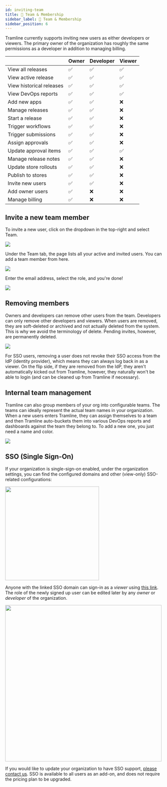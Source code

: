 ```yaml
---
id: inviting-team
title: 👫 Team & Membership
sidebar_label: 👫 Team & Membership
sidebar_position: 6
---
```


Tramline currently supports inviting new users as either developers or viewers. The primary owner of the organization has roughly the same permissions as a developer in addition to managing billing.

| | Owner | Developer | Viewer |
|-|-------|-----------|--------|
| View all releases | ✅ | ✅ | ✅ |
| View active release | ✅ | ✅ | ✅  |
| View historical releases | ✅ | ✅ | ✅  |
| View DevOps reports | ✅ | ✅ | ✅  |
| Add new apps | ✅ | ✅ | ❌ |
| Manage releases | ✅ | ✅ | ❌ |
| Start a release | ✅ | ✅ | ❌ |
| Trigger workflows | ✅ | ✅ | ❌ |
| Trigger submissions | ✅ | ✅ | ❌ |
| Assign approvals | ✅ | ✅ | ❌ |
| Update approval items | ✅ | ✅ | ✅ |
| Manage release notes | ✅ | ✅ | ❌ |
| Update store rollouts | ✅ | ✅ | ❌ |
| Publish to stores | ✅ | ✅ | ❌ |
| Invite new users | ✅ | ✅ | ❌ |
| Add owner users | ✅ | ❌  | ❌ |
| Manage billing | ✅ | ❌ | ❌ |


## Invite a new team member

To invite a new user, click on the dropdown in the top-right and select Team.

![](/img/organization-settings-dropdown.png)

Under the Team tab, the page lists all your active and invited users. You can add a team member from here.

![](/img/team-members.png)

Enter the email address, select the role, and you're done!

![](/img/add-member.png)

## Removing members

Owners and developers can remove other users from the team. Developers can only remove other developers and viewers. When users are removed, they are soft-deleted or archived and not actually deleted from the system. This is why we avoid the terminology of delete. Pending invites, however, are permanently deleted.

![](/img/team-members-actions.png)

For SSO users, removing a user does not revoke their SSO access from the IdP (identity provider), which means they can always log back in as a viewer. On the flip side, if they are removed from the IdP, they aren't automatically kicked out from Tramline, however, they naturally won't be able to login (and can be cleaned up from Tramline if necessary).

## Internal team management

Tramline can also group members of your org into configurable teams. The teams can ideally represent the actual team names in your organization. When a new users enters Tramline, they can assign themselves to a team and then Tramline auto-buckets them into various DevOps reports and dashboards against the team they belong to. To add a new one, you just need a name and color.

![](/img/team-management.png)

## SSO (Single Sign-On)

If your organization is single-sign-on enabled, under the organization settings, you can find the configured domains and other (view-only) SSO-related configurations:
<p><img src="/img/sso-team.png" width="300"/></p>

Anyone with the linked SSO domain can sign-in as a _viewer_ using [this link](https://tramline.dev/sso/sign_in). The role of the newly signed up user can be edited later by any _owner_ or _developer_ of the organization.

<p><img src="/img/sso-login.png" width="500"/></p>

If you would like to update your organization to have SSO support, [please contact us](/getting-support). SSO is available to all users as an add-on, and does not require the pricing plan to be upgraded.
